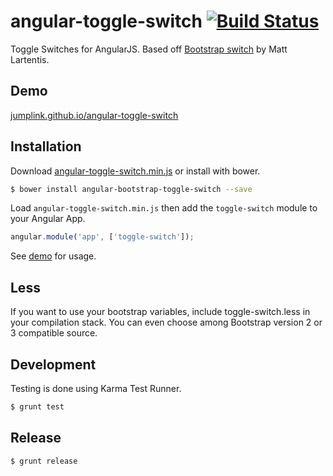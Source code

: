 # angular-toggle-switch [![Build Status](https://travis-ci.org/JumpLink/angular-toggle-switch.png?branch=master)](https://travis-ci.org/JumpLink/angular-toggle-switch)

Toggle Switches for AngularJS.  Based off [Bootstrap switch](http://www.larentis.eu/switch/) by Matt Lartentis.

## Demo
[jumplink.github.io/angular-toggle-switch](http://jumplink.github.io/angular-toggle-switch/)

## Installation

Download [angular-toggle-switch.min.js](https://raw.github.com/JumpLink/angular-toggle-switch/master/angular-toggle-switch.min.js) or install with bower.

```bash
$ bower install angular-bootstrap-toggle-switch --save
```

Load `angular-toggle-switch.min.js` then add the `toggle-switch` module to your Angular App.

```javascript
angular.module('app', ['toggle-switch']);
```

See [demo](http://jumplink.github.io/angular-toggle-switch) for usage.

## Less

If you want to use your bootstrap variables, include toggle-switch.less in your compilation stack. You can even choose among Bootstrap version 2 or 3 compatible source.

## Development

Testing is done using Karma Test Runner.

```bash
$ grunt test
```

## Release

```bash
$ grunt release
```
